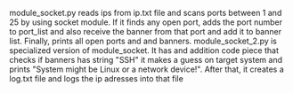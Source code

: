 module_socket.py reads ips from ip.txt file and scans ports between 1 and 25 by using socket module. If it finds any open port, adds the port number to port_list and also receive the banner from that port and add it to banner list. Finally, prints all open ports and and banners.
module_socket_2.py is specialized version of module_socket. It has and addition code piece that checks if banners has string "SSH" it makes a guess on target system and prints "System might be Linux or a network device!". After that, it creates a log.txt file and logs the ip adresses into that file
